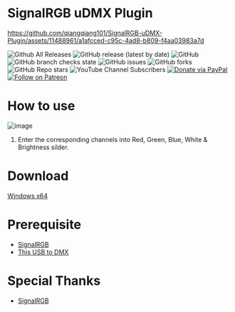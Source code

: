 # SignalRGB uDMX Plugin

https://github.com/qiangqiang101/SignalRGB-uDMX-Plugin/assets/11488961/a1afcced-c95c-4ad8-b809-f4aa03983a7d

![Github All Releases](https://img.shields.io/github/downloads/qiangqiang101/SignalRGB-uDMX-Plugin/total.svg)
![GitHub release (latest by date)](https://img.shields.io/github/v/release/qiangqiang101/SignalRGB-uDMX-Plugin)
![GitHub](https://img.shields.io/github/license/qiangqiang101/SignalRGB-uDMX-Plugin)
![GitHub branch checks state](https://img.shields.io/github/checks-status/qiangqiang101/SignalRGB-uDMX-Plugin/master)
![GitHub issues](https://img.shields.io/github/issues/qiangqiang101/SignalRGB-uDMX-Plugin)
![GitHub forks](https://img.shields.io/github/forks/qiangqiang101/SignalRGB-uDMX-Plugin?style=social)
![GitHub Repo stars](https://img.shields.io/github/stars/qiangqiang101/SignalRGB-uDMX-Plugin?style=social)
![YouTube Channel Subscribers](https://img.shields.io/youtube/channel/subscribers/UCAZlasvEy1euunP1M7nwj5Q?style=social)
[![Donate via PayPal](https://img.shields.io/badge/Donate-Paypal-brightgreen)](https://paypal.me/imnotmental)
[![Follow on Patreon](https://img.shields.io/badge/Donate-Patreon-orange)](https://www.patreon.com/imnotmental)

# How to use
![image](https://github.com/qiangqiang101/SignalRGB-uDMX-Plugin/assets/11488961/ddaf52c5-d9ce-4f7f-acfc-2e2216a17b10)
1. Enter the corresponding channels into Red, Green, Blue, White & Brightness silder.

# Download
[Windows x64](signalrgb://addon/install?url=https://github.com/qiangqiang101/SignalRGB-uDMX-Plugin)

# Prerequisite
- [SignalRGB](https://signalrgb.com/download/)
- [This USB to DMX](https://www.aliexpress.com/item/1005006257062027.html)

# Special Thanks
- [SignalRGB](https://signalrgb.com/download/)
  
